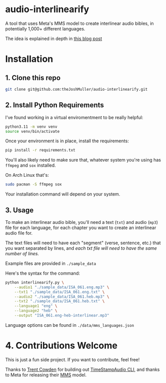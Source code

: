 # audio-interlinearify

A tool that uses Meta's MMS model to create interlinear audio bibles, in potentially 1,000+ different languages.

The idea is explained in depth in [this blog post](https://joshmuller.ca/writings/2024/interlinear-audiobible)

# Installation

## 1. Clone this repo 

```sh
git clone git@github.com:theJoshMuller/audio-interlinearify.git
```

## 2. Install Python Requirements

I've found working in a virtual enviromentment to be really helpful:

```sh
python3.11 -m venv venv
source venv/bin/activate
```

Once your environment is in place, install the requirements:

```sh
pip install -r requirements.txt
```

You'll also likely need to make sure that, whatever system you're using has `ffmpeg` and `sox` installed.

On Arch Linux that's:

```sh
sudo pacman -S ffmpeg sox
```

Your installation command will depend on your system.


## 3. Usage

To make an interlinear audio bible, you'll need a text (`txt`) and audio (`mp3`) file for each language, for each chapter you want to create an interlinear audio file for.


The text files will need to have each "segment" (verse, sentence, etc.) that you want separated by lines, and _each txt file will need to have the same number of lines._

Example files are provided in `./sample_data`

Here's the syntax for the command:

```sh
python interlinearify.py \
    --audio1 "./sample_data/ISA_061.eng.mp3" \
    --txt1 "./sample_data/ISA_061.eng.txt" \
    --audio2 "./sample_data/ISA_061.heb.mp3" \
    --txt2 "./sample_data/ISA_061.heb.txt" \
    --language1 "eng" \
    --language2 "heb" \
    --output "ISA_061.eng-heb-interlinear.mp3"
```

Language options can be found in `./data/mms_languages.json`

# 4. Contributions Welcome

This is just a fun side project. If you want to contribute, feel free!

Thanks to [Trent Cowden](https://trentcowden.com/) for building out [TimeStampAudio CLI](https://github.com/kingdomstrategies/waha-ai-timestamper-cli), and thanks to Meta for releasing their [MMS](https://ai.meta.com/blog/multilingual-model-speech-recognition/) model.

